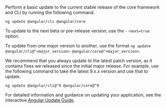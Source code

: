 Perform a basic update to the current stable release of the core framework and CLI by running the following command.

```
ng update @angular/cli @angular/core
```

To update to the next beta or pre-release version, use the `--next=true` option.

To update from one major version to another, use the format
`ng update @angular/cli@^<major_version> @angular/core@^<major_version>`.

We recommend that you always update to the latest patch version, as it contains fixes we released since the initial major release.
For example, use the following command to take the latest 9.x.x version and use that to update.

`ng update @angular/cli@^9 @angular/core@^9`

For detailed information and guidance on updating your application, see the interactive [Angular Update Guide](https://update.angular.io/).
